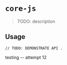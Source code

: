 # `core-js`

> TODO: description

## Usage

```
// TODO: DEMONSTRATE API .
```

testing -- attempt 12
